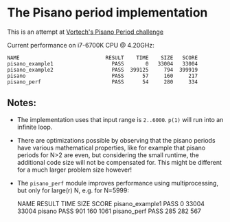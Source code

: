 The Pisano period implementation
================================

This is an attempt at [Vortech's Pisano Period challenge](https://github.com/vortechbv/pi-day-2023)

Current performance on i7-6700K CPU @ 4.20GHz:

    NAME                            RESULT    TIME    SIZE   SCORE
    pisano_example1                   PASS       0   33004   33004
    pisano_example2                   PASS  399125     794  399919
    pisano                            PASS      57     160     217
    pisano_perf                       PASS      54     280     334


Notes:
------

- The implementation uses that input range is `2..6000`. `p(1)` will run into an infinite loop.
- There are optimizations possible by observing that the pisano periods have various mathematical
  properties, like for example that pisano periods for N>2 are even, but considering the small runtime,
  the additional code size will not be compensated for. This might be different for a much larger
  problem size however!
- The `pisano_perf` module improves performance using multiprocessing, but only for large(r) N, e.g. for N=5999:

    NAME                            RESULT    TIME    SIZE   SCORE
    pisano_example1                   PASS       0   33004   33004
    pisano                            PASS     901     160    1061
    pisano_perf                       PASS     285     282     567

